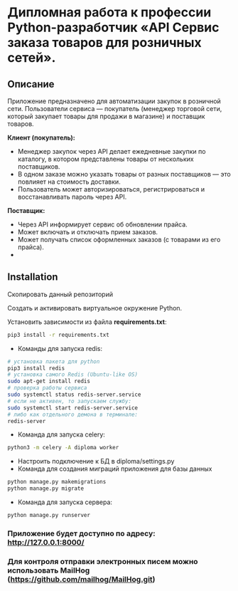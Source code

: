 # Дипломная работа к профессии Python-разработчик «API Сервис заказа товаров для розничных сетей».

## Описание

Приложение предназначено для автоматизации закупок в розничной сети. Пользователи сервиса — покупатель (менеджер торговой сети, который закупает товары для продажи в магазине) и поставщик товаров.

**Клиент (покупатель):**

- Менеджер закупок через API делает ежедневные закупки по каталогу, в котором
  представлены товары от нескольких поставщиков.
- В одном заказе можно указать товары от разных поставщиков — это
  повлияет на стоимость доставки.
- Пользователь может авторизироваться, регистрироваться и восстанавливать пароль через API.
    
**Поставщик:**

- Через API информирует сервис об обновлении прайса.
- Может включать и отключать прием заказов.
- Может получать список оформленных заказов (с товарами из его прайса).
- 

## Installation
Скопировать данный репозиторий

Создать и активировать виртуальное окружение Python.

Установить зависимости из файла **requirements.txt**:
```bash
pip3 install -r requirements.txt
```
* Команды для запуска redis:
```bash
# установка пакета для python
pip3 install redis
# установка самого Redis (Ubuntu-like OS)
sudo apt-get install redis
# проверка работы сервиса
sudo systemctl status redis-server.service
# если не активен, то запускаем службу:
sudo systemctl start redis-server.service
# либо как отдельного демона в терминале:
redis-server
```

* Команда для запуска celery:
```bash
python3 -m celery -A diploma worker
```
* Настроить подключение к БД в diploma/settings.py
* Команда для создания миграций приложения для базы данных
```bash
python manage.py makemigrations
python manage.py migrate
```
* Команда для запуска сервера:
```bash
python manage.py runserver
```
### Приложение будет доступно по адресу: http://127.0.0.1:8000/

### Для контроля отправки электронных писем можно использовать MailHog (https://github.com/mailhog/MailHog.git) 
